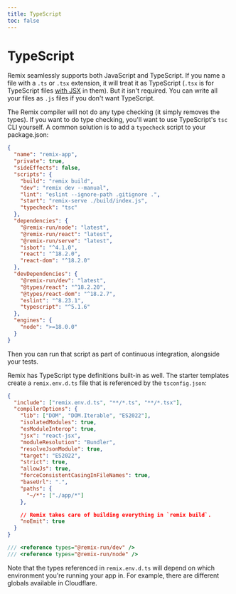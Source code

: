 ```yaml
---
title: TypeScript
toc: false
---
```


# TypeScript

Remix seamlessly supports both JavaScript and TypeScript. If you name a file with a `.ts` or `.tsx` extension, it will treat it as TypeScript (`.tsx` is for TypeScript files [with JSX][with-jsx] in them). But it isn't required. You can write all your files as `.js` files if you don't want TypeScript.

The Remix compiler will not do any type checking (it simply removes the types). If you want to do type checking, you'll want to use TypeScript's `tsc` CLI yourself. A common solution is to add a `typecheck` script to your package.json:

```json filename=package.json lines=[10]
{
  "name": "remix-app",
  "private": true,
  "sideEffects": false,
  "scripts": {
    "build": "remix build",
    "dev": "remix dev --manual",
    "lint": "eslint --ignore-path .gitignore .",
    "start": "remix-serve ./build/index.js",
    "typecheck": "tsc"
  },
  "dependencies": {
    "@remix-run/node": "latest",
    "@remix-run/react": "latest",
    "@remix-run/serve": "latest",
    "isbot": "^4.1.0",
    "react": "^18.2.0",
    "react-dom": "^18.2.0"
  },
  "devDependencies": {
    "@remix-run/dev": "latest",
    "@types/react": "^18.2.20",
    "@types/react-dom": "^18.2.7",
    "eslint": "^8.23.1",
    "typescript": "^5.1.6"
  },
  "engines": {
    "node": ">=18.0.0"
  }
}
```

Then you can run that script as part of continuous integration, alongside your tests.

Remix has TypeScript type definitions built-in as well. The starter templates create a `remix.env.d.ts` file that is referenced by the `tsconfig.json`:

```json filename=tsconfig.json lines=[2]
{
  "include": ["remix.env.d.ts", "**/*.ts", "**/*.tsx"],
  "compilerOptions": {
    "lib": ["DOM", "DOM.Iterable", "ES2022"],
    "isolatedModules": true,
    "esModuleInterop": true,
    "jsx": "react-jsx",
    "moduleResolution": "Bundler",
    "resolveJsonModule": true,
    "target": "ES2022",
    "strict": true,
    "allowJs": true,
    "forceConsistentCasingInFileNames": true,
    "baseUrl": ".",
    "paths": {
      "~/*": ["./app/*"]
    },

    // Remix takes care of building everything in `remix build`.
    "noEmit": true
  }
}
```

```ts filename=remix.env.d.ts
/// <reference types="@remix-run/dev" />
/// <reference types="@remix-run/node" />
```

<docs-info>Note that the types referenced in `remix.env.d.ts` will depend on which environment you're running your app in. For example, there are different globals available in Cloudflare.</docs-info>

[with-jsx]: https://www.typescriptlang.org/docs/handbook/jsx.html
